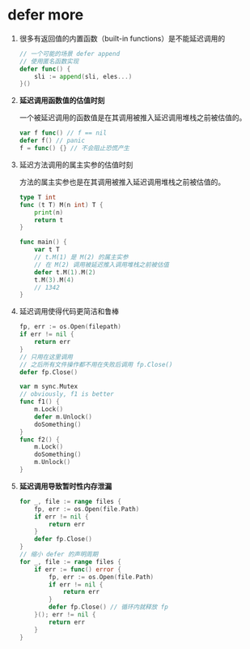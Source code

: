 # defer more

1. 很多有返回值的内置函数（built-in functions）是不能延迟调用的

    ```go
    // 一个可能的场景 defer append
    // 使用匿名函数实现
    defer func() {
        sli := append(sli, eles...)
    }()
    ```
2. **延迟调用函数值的估值时刻**

    一个被延迟调用的函数值是在其调用被推入延迟调用堆栈之前被估值的。
    ```go
    var f func() // f == nil
    defer f() // panic
    f = func() {} // 不会阻止恐慌产生
    ```
3. 延迟方法调用的属主实参的估值时刻

    方法的属主实参也是在其调用被推入延迟调用堆栈之前被估值的。
    ```go
    type T int
    func (t T) M(n int) T {
        print(n)
        return t
    }

    func main() {
        var t T
        // t.M(1) 是 M(2) 的属主实参
        // 在 M(2) 调用被延迟推入调用堆栈之前被估值
        defer t.M(1).M(2)
        t.M(3).M(4)
        // 1342
    }
    ```
4. 延迟调用使得代码更简洁和鲁棒

    ```go
    fp, err := os.Open(filepath)
    if err != nil {
        return err
    }
    // 只用在这里调用
    // 之后所有文件操作都不用在失败后调用 fp.Close()
    defer fp.Close()
    ```
    ```go
    var m sync.Mutex
    // obviously, f1 is better
    func f1() {
        m.Lock()
        defer m.Unlock()
        doSomething()
    }
    func f2() {
        m.Lock()
        doSomething()
        m.Unlock()
    }
    ```
5. **延迟调用导致暂时性内存泄漏**

    ```go
    for _, file := range files {
        fp, err := os.Open(file.Path)
        if err != nil {
            return err
        }
        defer fp.Close()
    }
    // 缩小 defer 的声明周期
    for _, file := range files {
        if err := func() error {
            fp, err := os.Open(file.Path)
            if err != nil {
                return err
            }
            defer fp.Close() // 循环内就释放 fp
        }(); err != nil {
            return err
        }
    }
    ```
